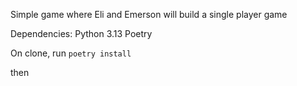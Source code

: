 Simple game where Eli and Emerson
will build a single player game

Dependencies:
Python 3.13
Poetry

On clone, run 
`poetry install`

then
